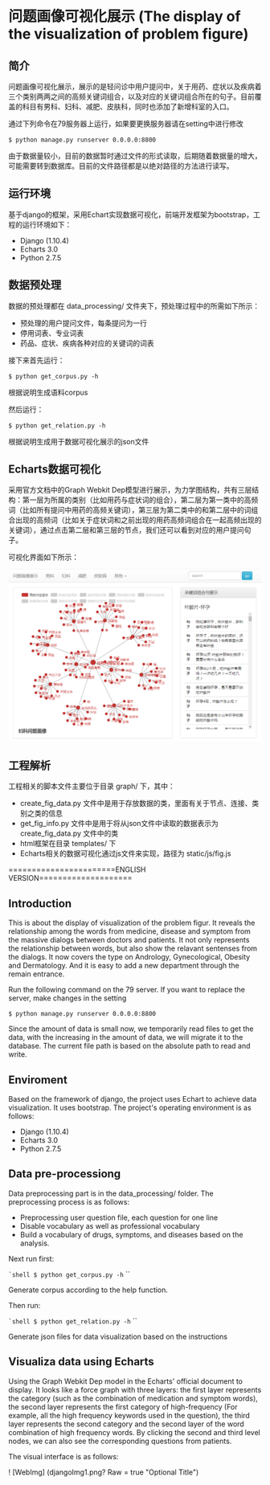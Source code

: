 # 问题画像可视化展示 (The display of the visualization of problem figure)

## 简介

问题画像可视化展示，展示的是轻问诊中用户提问中，关于用药、症状以及疾病着三个类别两两之间的高频关键词组合，以及对应的关键词组合所在的句子。目前覆盖的科目有男科、妇科、减肥、皮肤科，同时也添加了新增科室的入口。

通过下列命令在79服务器上运行，如果要更换服务器请在setting中进行修改

```shell
$ python manage.py runserver 0.0.0.0:8800
```

由于数据量较小，目前的数据暂时通过文件的形式读取，后期随着数据量的增大，可能需要转到数据库。目前的文件路径都是以绝对路径的方法进行读写。

## 运行环境

基于django的框架，采用Echart实现数据可视化，前端开发框架为bootstrap，工程的运行环境如下：

+ Django (1.10.4)
+ Echarts 3.0
+ Python 2.7.5

## 数据预处理

数据的预处理都在 data_processing/ 文件夹下，预处理过程中的所需如下所示：

+ 预处理的用户提问文件，每条提问为一行
+ 停用词表、专业词表
+ 药品、症状、疾病各种对应的关键词的词表

接下来首先运行：

```shell
$ python get_corpus.py -h
```

根据说明生成语料corpus

然后运行：

```shell
$ python get_relation.py -h
```

根据说明生成用于数据可视化展示的json文件

## Echarts数据可视化

采用官方文档中的Graph Webkit Dep模型进行展示，为力学图结构，共有三层结构：第一层为所属的类别（比如用药与症状词的组合），第二层为第一类中的高频词（比如所有提问中用药的高频关键词），第三层为第二类中的和第二层中的词组合出现的高频词（比如关于症状词和之前出现的用药高频词组合在一起高频出现的关键词），通过点击第二层和第三层的节点，我们还可以看到对应的用户提问句子。

可视化界面如下所示：

![WebImg](djangoImg1.png?raw=true "Optional Title")

## 工程解析

工程相关的脚本文件主要位于目录 graph/ 下，其中：

+ create_fig_data.py 文件中是用于存放数据的类，里面有关于节点、连接、类别之类的信息
+ get_fig_info.py 文件中是用于将从json文件中读取的数据表示为create_fig_data.py 文件中的类
+ html框架在目录 templates/ 下
+ Echarts相关的数据可视化通过js文件来实现，路径为 static/js/fig.js




=======================ENGLISH VERSION====================

## Introduction
This is about the display of visualization of the problem figur. It reveals the relationship among the words from medicine, disease and symptom from the massive dialogs between doctors and patients. It not only represents the relationship between words, but also show the relavant sentenses from the dialogs. It now covers the type on Andrology, Gynecological, Obesity and Dermatology. And it is easy to add a new department through the remain entrance.

Run the following command on the 79 server. If you want to replace the server, make changes in the setting

```shell
$ python manage.py runserver 0.0.0.0:8800
```

Since the amount of data is small now, we temporarily read files to get the data, with the increasing in the amount of data, we will migrate it to the database. The current file path is based on the absolute path to read and write.


## Enviroment
Based on the framework of django, the project uses Echart to achieve data visualization. It uses bootstrap. The project's operating environment is as follows:

+ Django (1.10.4)
+ Echarts 3.0
+ Python 2.7.5

## Data pre-processiong
Data preprocessing part is in the data_processing/ folder. The preprocessing process is as follows:

+ Preprocessing user question file, each question for one line
+ Disable vocabulary as well as professional vocabulary
+ Build a vocabulary of drugs, symptoms, and diseases based on the analysis. 

Next run first:

`` `shell
$ python get_corpus.py -h
`` ``

Generate corpus according to the help function. 

Then run:

`` `shell
$ python get_relation.py -h
`` ``

Generate json files for data visualization based on the instructions

## Visualiza data using Echarts
Using the Graph Webkit Dep model in the Echarts' official document to display. It looks like a force graph with three layers: the first layer represents the category (such as the combination of medication and symptom words), the second layer represents the first category of high-frequency (For example, all the high frequency keywords used in the question), the third layer represents the second category and the second layer of the word combination of high frequency words. By clicking the second and third level nodes, we can also see the corresponding questions from patients.

The visual interface is as follows:

! [WebImg] (djangoImg1.png? Raw = true "Optional Title")

